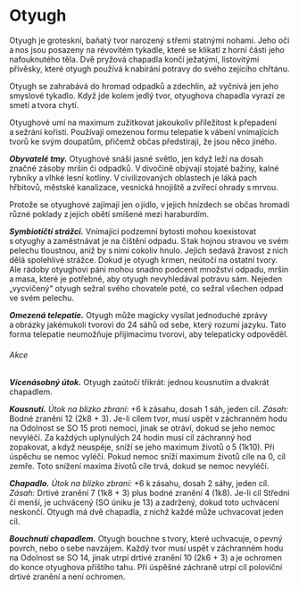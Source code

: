 # Otyugh
  
Otyugh je groteskní, baňatý tvor narozený s třemi statnými nohami. Jeho oči a nos jsou posazeny na révovitém tykadle, které se klikatí z horní části jeho nafouknutého těla. Dvě pryžová chapadla končí ježatými, listovitými přívěsky, které otyugh používá k nabírání potravy do svého zejícího chřtánu.
  
Otyugh se zahrabává do hromad odpadků a zdechlin, až vyčnívá jen jeho smyslové tykadlo. Když jde kolem jedlý tvor, otyughova chapadla vyrazí ze smetí a tvora chytí.
  
Otyughové umí na maximum zužitkovat jakoukoliv příležitost k přepadení a sežrání kořisti. Používají omezenou formu telepatie k vábení vnímajících tvorů ke svým doupatům, přičemž občas předstírají, že jsou něco jiného.
  
***Obyvatelé tmy.*** Otyughové snáší jasné světlo, jen když leží na dosah značné zásoby mršin či odpadků. V divočině obývají stojaté bažiny, kalné rybníky a vlhké lesní kotliny. V civilizovaných oblastech je láká pach hřbitovů, městské kanalizace, vesnická hnojiště a zvířecí ohrady s mrvou.
  
Protože se otyughové zajímají jen o jídlo, v jejich hnízdech se občas hromadí různé poklady z jejich obětí smíšené mezi haraburdím.
  
***Symbiotičtí strážci.*** Vnímající podzemní bytosti mohou koexistovat s otyughy a zaměstnávat je na čištění odpadu. S tak hojnou stravou ve svém pelechu tloustnou, aniž by s nimi cokoliv hnulo. Jejich sedavá žravost z nich dělá spolehlivé strážce. Dokud je otyugh krmen, neútočí na ostatní tvory. Ale rádoby otyughovi páni mohou snadno podcenit množství odpadu, mršin a masa, které je potřebné, aby otyugh nevyhledával potravu sám. Nejeden „vycvičený“ otyugh sežral svého chovatele poté, co sežral všechen odpad ve svém pelechu. 
 
<Monster 
    title="Otyugh"
    subtitle="Velká zrůda, neutrální"
    armor-class="14 (přirozená zbroj)"
    hit-points="114 (12k10 + 48)"
    speed="6 sáhů"
    str="16 (+3)"
    dex="11 (+0)"
    con="19 (+4)"
    int="6 (-2)"
    wis="13 (+1)"
    cha="6 (-2)"
    saving-throws="Odl +7"
    skills=""
    damage-vulnerabilities=""
    damage-resistances=""
    damage-immunities=""
    condition-immunities=""
    senses="vidění ve mě 24 sáhů, pasivní Vnímání 11"
    languages="otyughština"
    challenge="5 (1 800 ZK)"
    > 

***Omezená telepatie.*** Otyugh může magicky vysílat jednoduché zprávy a obrázky jakémukoli tvorovi do 24 sáhů od sebe, který rozumí jazyku. Tato forma telepatie neumožňuje přijímacímu tvorovi, aby telepaticky odpověděl.
  
###### Akce
  
***Vícenásobný útok.*** Otyugh zaútočí třikrát: jednou kousnutím a dvakrát chapadlem.
  
***Kousnutí.*** *Útok na blízko zbraní:* +6 k zásahu, dosah 1 sáh, jeden cíl. *Zásah:* Bodné zranění 12 (2k8 + 3). Je-li cílem tvor, musí uspět v záchranném hodu na Odolnost se SO 15 proti nemoci, jinak se otráví, dokud se jeho nemoc nevyléčí. Za každých uplynulých 24 hodin musí cíl záchranný hod zopakovat, a když neuspěje, sníží se jeho maximum životů o 5 (1k10). Při úspěchu se nemoc vyléčí. Pokud nemoc sníží maximum životů cíle na 0, cíl zemře. Toto snížení maxima životů cíle trvá, dokud se nemoc nevyléčí.
  
***Chapadlo.*** *Útok na blízko zbraní:* +6 k zásahu, dosah 2 sáhy, jeden cíl. *Zásah:* Drtivé zranění 7 (1k8 + 3) plus bodné zranění 4 (1k8). Je-li cíl Střední či menší, je uchvácený (SO úniku je 13) a zadržený, dokud toto uchvácení neskončí. Otyugh má dvě chapadla, z nichž každé může uchvacovat jeden cíl.
  
***Bouchnutí chapadlem.*** Otyugh bouchne s tvory, které uchvacuje, o pevný povrch, nebo o sebe navzájem. Každý tvor musí uspět v záchranném hodu na Odolnost se SO 14, jinak utrpí drtivé zranění 10 (2k6 + 3) a je ochromen do konce otyughova příštího tahu. Při úspěšné záchraně utrpí cíl poloviční drtivé zranění a není ochromen.

</Monster>
